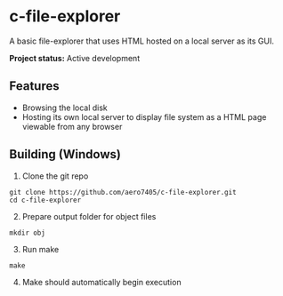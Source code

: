 # c-file-explorer
A basic file-explorer that uses HTML hosted on a local server as its GUI.

**Project status:** Active development

## Features
 - Browsing the local disk
 - Hosting its own local server to display file system as a HTML page viewable from any browser

## Building (Windows)
1. Clone the git repo
```
git clone https://github.com/aero7405/c-file-explorer.git
cd c-file-explorer
```
2. Prepare output folder for object files
```
mkdir obj
```
3. Run make
```
make
```
4. Make should automatically begin execution
